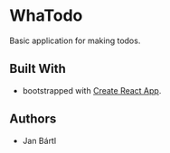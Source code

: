 # WhaTodo
Basic application for making todos.

## Built With
* bootstrapped with [Create React App](https://github.com/facebookincubator/create-react-app).

## Authors
* Jan Bártl